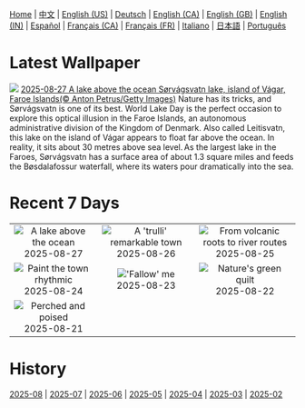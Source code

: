 [Home](../README.md) | [中文](zh-CN.md) | [English (US)](en-US.md) | [Deutsch](de-DE.md) | [English (CA)](en-CA.md) | [English (GB)](en-GB.md) | [English (IN)](en-IN.md) | [Español](es-ES.md) | [Français (CA)](fr-CA.md) | [Français (FR)](fr-FR.md) | [Italiano](it-IT.md) | [日本語](ja-JP.md) | [Português](pt-BR.md)

# Latest Wallpaper
![](https://www.bing.com/th?id=OHR.FaroeLake_EN-GB9601686603_UHD.jpg)
[2025-08-27 A lake above the ocean Sørvágsvatn lake, island of Vágar, Faroe Islands(© Anton Petrus/Getty Images)](https://www.bing.com/th?id=OHR.FaroeLake_EN-GB9601686603_UHD.jpg)
Nature has its tricks, and Sørvágsvatn is one of its best. World Lake Day is the perfect occasion to explore this optical illusion in the Faroe Islands, an autonomous administrative division of the Kingdom of Denmark. Also called Leitisvatn, this lake on the island of Vágar appears to float far above the ocean. In reality, it sits about 30 metres above sea level. As the largest lake in the Faroes, Sørvágsvatn has a surface area of about 1.3 square miles and feeds the Bøsdalafossur waterfall, where its waters pour dramatically into the sea.

# Recent 7 Days
|  |  |  |
|:---:|:---:|:---:|
| ![](https://www.bing.com/th?id=OHR.FaroeLake_EN-GB9601686603_400x240.jpg "A lake above the ocean") 2025-08-27 | ![](https://www.bing.com/th?id=OHR.TrulliHouses_EN-GB9384999011_400x240.jpg "A 'trulli' remarkable town") 2025-08-26 | ![](https://www.bing.com/th?id=OHR.YellowstoneRiver_EN-GB9172526741_400x240.jpg "From volcanic roots to river routes") 2025-08-25 |
| ![](https://www.bing.com/th?id=OHR.NottingHillCarnival2025_EN-GB8998798603_400x240.jpg "Paint the town rhythmic") 2025-08-24 | ![](https://www.bing.com/th?id=OHR.CervusDama_EN-GB8518055482_400x240.jpg "'Fallow' me") 2025-08-23 | ![](https://www.bing.com/th?id=OHR.PalouseWA_EN-GB8343692034_400x240.jpg "Nature's green quilt") 2025-08-22 |
| ![](https://www.bing.com/th?id=OHR.WheatearBird_EN-GB3697571059_400x240.jpg "Perched and poised") 2025-08-21 |  |  |

# History
[2025-08](../archives/wallpaper/en-GB/w_2025_08.md) | [2025-07](../archives/wallpaper/en-GB/w_2025_07.md) | [2025-06](../archives/wallpaper/en-GB/w_2025_06.md) | [2025-05](../archives/wallpaper/en-GB/w_2025_05.md) | [2025-04](../archives/wallpaper/en-GB/w_2025_04.md) | [2025-03](../archives/wallpaper/en-GB/w_2025_03.md) | [2025-02](../archives/wallpaper/en-GB/w_2025_02.md)
